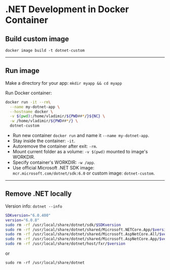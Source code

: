 # .NET Development in Docker Container

## Build custom image

`docker image build -t dotnet-custom`

---

## Run image

Make a directory for your app: `mkdir myapp && cd myapp`

Run Docker container:

```bash
docker run -it --rm\
  --name my-dotnet-app \
  --hostname docker \
  -v $(pwd):/home/vladimir/${PWD##*/}${NC} \
  -w /home/vladimir/${PWD##*/} \
  dotnet-custom
```

- Run new container `docker run` and name it `--name my-dotnet-app`.
- Stay inside the container: `-it`.
- Autoremove the container after exit: `-rm`.
- Mount current folder as a volume: `-v $(pwd)` mounted to image's WORKDIR.
- Specify container's WORKDIR: `-w /app`.
- Use official Microsoft .NET SDK image: `mcr.microsoft.com/dotnet/sdk:6.0` or custom image: `dotnet-custom`.

---

## Remove .NET locally

Version info: `dotnet --info`

```bash
SDKversion="6.0.400"
version="6.0.8"
sudo rm -rf /usr/local/share/dotnet/sdk/$SDKversion
sudo rm -rf /usr/local/share/dotnet/shared/Microsoft.NETCore.App/$version
sudo rm -rf /usr/local/share/dotnet/shared/Microsoft.AspNetCore.All/$version
sudo rm -rf /usr/local/share/dotnet/shared/Microsoft.AspNetCore.App/$version
sudo rm -rf /usr/local/share/dotnet/host/fxr/$version
```

or

`sudo rm -rf /usr/local/share/dotnet`

